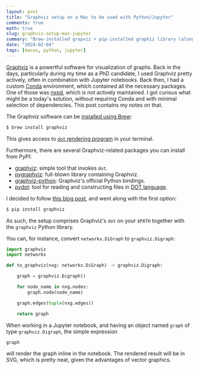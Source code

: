 ```yaml
---
layout: post
title: "Graphviz setup on a Mac to be used with Python/Jupyter"
comments: true
math: true
slug: graphviz-setup-mac-jupyter
summary: "Brew-installed grapviz + pip-installed graphiz library (along with an overview of other related libraries)."
date: "2024-02-04"
tags: [macos, python, jupyter]
---
```


[Graphviz](https://graphviz.org) is a powertful software for visualization of graphs. Back in the days, particularly during my time as a PhD candidate, I used Graphviz pretty actively, often in combination with Jupyter notebooks. Back then, I had a custom [Conda](https://docs.conda.io/projects/miniconda/en/latest/) environment, which contained all the necessary packages. One of those was [nxpd](https://github.com/chebee7i/nxpd), which is not actively maintained. I got curious what might be a today's solution, without requiring Conda and with minimal selection of dependencies. This post contains my notes on that.

The Graphviz software can be [installed using Brew](https://formulae.brew.sh/formula/graphviz):

```sh
$ brew install graphviz
```

This gives access to [`dot` rendering program](https://graphviz.org/doc/info/command.html) in your terminal.

Furthermore, there are several Graphviz-related packages you can install from PyPI:

 * [graphviz](https://pypi.org/project/graphviz/): simple tool that invokes `dot`.
 * [pygraphviz](https://pypi.org/project/pygraphviz/): full-blown library containing Graphviz.
 * [graphviz-python](https://pypi.org/project/graphviz-python/): Graphviz's official Python bindings.
 * [pydot](https://pypi.org/project/pydot/): tool for reading and constructing files in [DOT language](https://en.wikipedia.org/wiki/DOT_%28graph_description_language%29).

I decided to follow [this blog post](https://h1ros.github.io/posts/introduction-to-graphviz-in-jupyter-notebook/), and went along with the first option:

```sh
$ pip install graphviz
```

As such, the setup comprises Graphviz's `dot` on your `$PATH` together with the `graphviz` Python library.

You can, for instance, convert `networkx.DiGraph` to `graphviz.Digraph`:

```python
import graphviz
import networkx

def to_graphviz(nxg: networkx.DiGraph) -> graphviz.Digraph:

    graph = graphviz.Digraph()

    for node_name in nxg.nodes:
        graph.node(node_name)    

    graph.edges(tuple(nxg.edges))

    return graph
```

When working in a  Jupyter notebook, and having an object named `graph` of type `graphviz.Digraph`, the simple expression

```python
graph
```

will render the graph inline in the notebook. The rendered result will be in SVG, which is pretty neat, given the advantages of vector graphics. 

